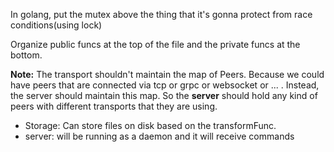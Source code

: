 In golang, put the mutex above the thing that it's gonna protect from race conditions(using lock)

Organize public funcs at the top of the file and the private funcs at the bottom.

**Note:** The transport shouldn't maintain the map of Peers. Because we could have peers that are connected via
tcp or grpc or websocket or ... . Instead, the server should maintain this map. So the **server** should hold any kind
of peers with different transports that they are using.

- Storage: Can store files on disk based on the transformFunc.
- server: will be running as a daemon and it will receive commands